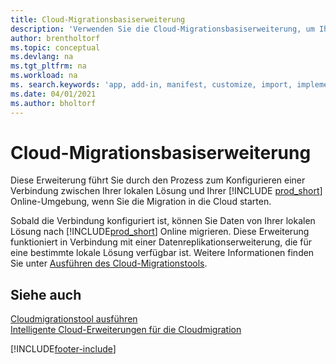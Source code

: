 ```yaml
---
title: Cloud-Migrationsbasiserweiterung
description: 'Verwenden Sie die Cloud-Migrationsbasiserweiterung, um Ihre lokale Lösung mit Business Central Online zu verbinden.'
author: brentholtorf
ms.topic: conceptual
ms.devlang: na
ms.tgt_pltfrm: na
ms.workload: na
ms. search.keywords: 'app, add-in, manifest, customize, import, implement'
ms.date: 04/01/2021
ms.author: bholtorf
---
```


# Cloud-Migrationsbasiserweiterung

Diese Erweiterung führt Sie durch den Prozess zum Konfigurieren einer Verbindung zwischen Ihrer lokalen Lösung und Ihrer [!INCLUDE [prod_short](includes/prod_short.md)] Online-Umgebung, wenn Sie die Migration in die Cloud starten.  

Sobald die Verbindung konfiguriert ist, können Sie Daten von Ihrer lokalen Lösung nach [!INCLUDE[prod_short](includes/prod_short.md)] Online migrieren. Diese Erweiterung funktioniert in Verbindung mit einer Datenreplikationserweiterung, die für eine bestimmte lokale Lösung verfügbar ist. Weitere Informationen finden Sie unter [Ausführen des Cloud-Migrationstools](/dynamics365/business-central/dev-itpro/administration/migration-tool).  

## Siehe auch 

[Cloudmigrationstool ausführen](/dynamics365/business-central/dev-itpro/administration/migration-tool)  
[Intelligente Cloud-Erweiterungen für die Cloudmigration](ui-extensions-data-replication.md)  


[!INCLUDE[footer-include](includes/footer-banner.md)]
